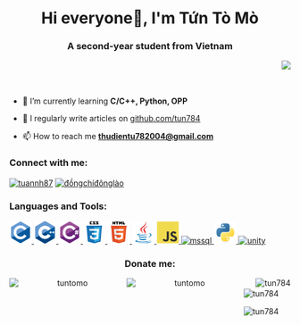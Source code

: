 <h1 align="center">Hi everyone👋, I'm Tứn Tò Mò</h1>
<h3 align="center">A second-year student from Vietnam</h3>
<p align="right"> 
  <a href="https://visitcount.itsvg.in">
    <img src="https://visitcount.itsvg.in/api?id=tun784&label=Profile%20Views&color=11&icon=3&pretty=false" style="width: 200px; height: auto; margin-right: 0;" />
  </a> 
</p>

<p align="left"> <a href="https://twitter.com/" target="blank"><img src="https://img.shields.io/twitter/follow/?logo=twitter&style=for-the-badge" alt="" /></a> </p>

- 🌱 I’m currently learning **C/C++, Python, OPP**

- 📝 I regularly write articles on [github.com/tun784](github.com/tun784)

- 📫 How to reach me **thudientu782004@gmail.com**

<h3 align="left">Connect with me:</h3>
<p align="left">
<a href="https://linkedin.com/in/tuannh87" target="blank"><img align="center" src="https://raw.githubusercontent.com/rahuldkjain/github-profile-readme-generator/master/src/images/icons/Social/linked-in-alt.svg" alt="tuannh87" height="30" width="40" /></a>
<a href="https://www.youtube.com/c/đồngchíđônglào" target="blank"><img align="center" src="https://raw.githubusercontent.com/rahuldkjain/github-profile-readme-generator/master/src/images/icons/Social/youtube.svg" alt="đồngchíđônglào" height="30" width="40" /></a>
</p>

<h3 align="left">Languages and Tools:</h3>
<p align="left"> <a href="https://www.cprogramming.com/" target="_blank" rel="noreferrer"> <img src="https://raw.githubusercontent.com/devicons/devicon/master/icons/c/c-original.svg" alt="c" width="40" height="40"/> </a> <a href="https://www.w3schools.com/cpp/" target="_blank" rel="noreferrer"> <img src="https://raw.githubusercontent.com/devicons/devicon/master/icons/cplusplus/cplusplus-original.svg" alt="cplusplus" width="40" height="40"/> </a> <a href="https://www.w3schools.com/cs/" target="_blank" rel="noreferrer"> <img src="https://raw.githubusercontent.com/devicons/devicon/master/icons/csharp/csharp-original.svg" alt="csharp" width="40" height="40"/> </a> <a href="https://www.w3schools.com/css/" target="_blank" rel="noreferrer"> <img src="https://raw.githubusercontent.com/devicons/devicon/master/icons/css3/css3-original-wordmark.svg" alt="css3" width="40" height="40"/> </a> <a href="https://www.w3.org/html/" target="_blank" rel="noreferrer"> <img src="https://raw.githubusercontent.com/devicons/devicon/master/icons/html5/html5-original-wordmark.svg" alt="html5" width="40" height="40"/> </a> <a href="https://www.java.com" target="_blank" rel="noreferrer"> <img src="https://raw.githubusercontent.com/devicons/devicon/master/icons/java/java-original.svg" alt="java" width="40" height="40"/> </a> <a href="https://developer.mozilla.org/en-US/docs/Web/JavaScript" target="_blank" rel="noreferrer"> <img src="https://raw.githubusercontent.com/devicons/devicon/master/icons/javascript/javascript-original.svg" alt="javascript" width="40" height="40"/> </a> <a href="https://www.microsoft.com/en-us/sql-server" target="_blank" rel="noreferrer"> <img src="https://www.svgrepo.com/show/303229/microsoft-sql-server-logo.svg" alt="mssql" width="40" height="40"/> </a> <a href="https://www.python.org" target="_blank" rel="noreferrer"> <img src="https://raw.githubusercontent.com/devicons/devicon/master/icons/python/python-original.svg" alt="python" width="40" height="40"/> </a> <a href="https://unity.com/" target="_blank" rel="noreferrer"> <img src="https://www.vectorlogo.zone/logos/unity3d/unity3d-icon.svg" alt="unity" width="40" height="40"/> </a> </p>

<h3 align="center">Donate me:</h3>
<p align="center">
  <a href="https://www.buymeacoffee.com/tuntomo"> 
    <img align="left" src="https://cdn.buymeacoffee.com/buttons/v2/default-yellow.png" height="50" width="210" alt="tuntomo" />
  </a>
</p>
<p align="center">
  <a href="https://ko-fi.com/tuntomo"> 
    <img align="left" src="https://cdn.ko-fi.com/cdn/kofi3.png?v=3" height="50" width="210" alt="tuntomo" />
  </a>
</p>

<p>
  <img align="right" src="https://github-readme-stats.vercel.app/api/top-langs?username=tun784&show_icons=true&theme=highcontrast&title_color=ff3333&text_color=f8f7f7&locale=en&layout=compact" alt="tun784" />
</p>

<p>
  &nbsp;
  <img align="center" src="https://github-readme-stats.vercel.app/api?username=tun784&show_icons=true&theme=highcontrast&title_color=ddfa00&text_color=ffffff&hide_border=true&locale=en" alt="tun784" />
</p>

<p>
  <img align="center" src="https://github-readme-streak-stats.herokuapp.com/?user=tun784&theme=highcontrast" alt="tun784" />
</p>
